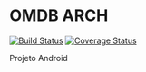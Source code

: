 # OMDB ARCH
[![Build Status](https://travis-ci.org/rafaelmeteoro/omdb-arch.svg?branch=master)](https://travis-ci.org/rafaelmeteoro/omdb-arch)
[![Coverage Status](https://coveralls.io/repos/github/rafaelmeteoro/omdb-arch/badge.svg?branch=master)](https://coveralls.io/github/rafaelmeteoro/omdb-arch?branch=master)

Projeto Android